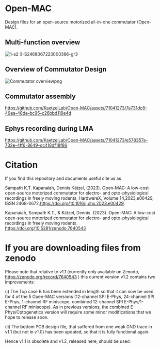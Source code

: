 # Open-MAC
Design files for an open-source motorized all-in-one commutator (Open-MAC).

## Multi-function overview

![1-s2 0-S2468067223000366-gr3](https://github.com/KaetzelLab/Open-MAC/assets/71041273/448d81b8-b6c1-4464-b893-6711ff7980f8)

## Overview of Commutator Design

![Commutator overviewpng](https://github.com/KaetzelLab/Open-MAC/assets/71041273/72378811-3bf6-461b-9416-02a7c7c900ba)

## Commutator assembly 

https://github.com/KaetzelLab/Open-MAC/assets/71041273/7a731dc8-49ea-48de-bc95-c26bbd119e4d


## Ephys recording during LMA

https://github.com/KaetzelLab/Open-MAC/assets/71041273/e578357a-732e-4ff6-8649-cc418df18f86


# Citation
If you find this repository and documents useful cite us as 


Sampath K.T. Kapanaiah, Dennis Kätzel, (2023). Open-MAC: A low-cost open-source motorized commutator for electro- and opto-physiological recordings in freely moving rodents, HardwareX, Volume 14,2023,e00429, ISSN 2468-0672,https://doi.org/10.1016/j.ohx.2023.e00429.

Kapanaiah, Sampath K.T., & Kätzel, Dennis. (2023). Open-MAC: A low-cost open-source motorized commutator for electro- and opto-physiological recordings in freely moving rodents. https://doi.org/10.5281/zenodo.7640543


# If you are downloading files from zenodo

Please note that relative to v1.1 (currently only available on Zenodo, https://zenodo.org/record/7640543 ) this current version v1.2 contains two improvements:

 (i) The Top case B has been extended in length so that it can now be used for 4 of the 5 Open-MAC versions (12-channel SPI E-Phys, 24-channel SPI E-Phys, 1-channel RF miniscope, combined 12-channel SPI E-Phys/1-channel RF miniscope). As in previous versions, the combined E-Phys/Optogenetics version will require some minor modifications that we hope to release soon.

(ii) The bottom PCB design file, that suffered from one weak GND trace in v1.1 (but not in v1.0) has been updated, so that it is fully functional again.

Hence v1.1 is obsolete and v1.2, released here, should be used.
